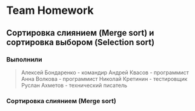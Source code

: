 # Team Homework
## Сортировка слиянием (Merge sort) и сортировка выбором (Selection sort)
### Выполнили

> Алексей Бондаренко - командир
> Андрей Квасов - программист
> Анна Волкова - программист
> Николай Кретинин - тестировщик
> Руслан Ахметов - технический писатель

### Сортировка слиянием (Merge sort)
